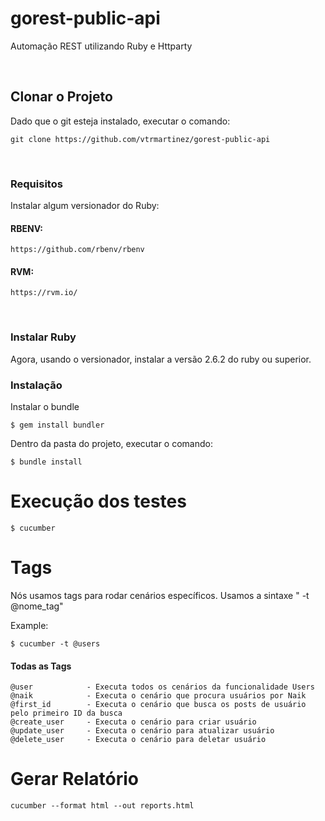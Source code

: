 # gorest-public-api
Automação REST utilizando Ruby e Httparty

<br>


## Clonar o Projeto

Dado que o git esteja instalado, executar o comando:
```
git clone https://github.com/vtrmartinez/gorest-public-api
```

<br>

### Requisitos

Instalar algum versionador do Ruby:

#### RBENV:
```
https://github.com/rbenv/rbenv
```

#### RVM:
```
https://rvm.io/
```

<br>

### Instalar Ruby

Agora, usando o versionador, instalar a versão 2.6.2 do ruby ou superior.


### Instalação

Instalar o bundle

```
$ gem install bundler
```

Dentro da pasta do projeto, executar o comando:

```
$ bundle install
```
# Execução dos testes

```
$ cucumber
```
# Tags

Nós usamos tags para rodar cenários específicos. Usamos a sintaxe " -t @nome_tag"

Example:

```
$ cucumber -t @users
```

#### Todas as Tags
```
@user            - Executa todos os cenários da funcionalidade Users
@naik            - Executa o cenário que procura usuários por Naik
@first_id        - Executa o cenário que busca os posts de usuário pelo primeiro ID da busca
@create_user     - Executa o cenário para criar usuário
@update_user     - Executa o cenário para atualizar usuário
@delete_user     - Executa o cenário para deletar usuário
```

# Gerar Relatório

```
cucumber --format html --out reports.html
```